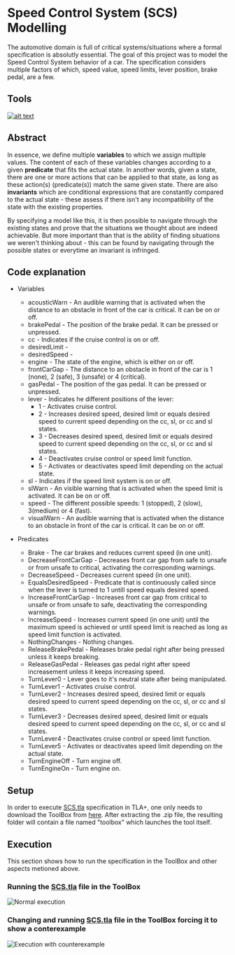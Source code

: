 # Speed Control System (SCS) Modelling

The automotive domain is full of critical systems/situations where a formal specification is absolutly essential. The goal of this project was to model the Speed Control System behavior of a car. The specification considers multiple factors of which, speed value, speed limits, lever position, brake pedal, are a few.


## Tools

[![alt text](https://lamport.azurewebsites.net/tla/splash_small.png)](https://lamport.azurewebsites.net/tla/tla.html)


## Abstract

In essence, we define multiple **variables** to which we assign multiple values. The content of each of these variables changes according to a given **predicate** that fits the actual state. In another words, given a state, there are one or more actions that can be applied to that state, as long as these action(s) (predicate(s)) match the same given state. There are also **invariants** which are conditional expressions that are constantly compared to the actual state - these assess if there isn't any incompatibility of the state with the existing properties. 

By specifying a model like this, it is then possible to navigate through the existing states and prove that the situations we thought about are indeed achievable. But more important than that is the ability of finding situations we weren't thinking about - this can be found by navigating through the possible states or everytime an invariant is infringed.


## Code explanation

* Variables
    + acousticWarn - An audible warning that is activated when the distance to an obstacle in front of the car is critical. It can be on or off. 
    + brakePedal - The position of the brake pedal. It can be pressed or unpressed. 
    + cc - Indicates if the cruise control is on or off. 
    + desiredLimit -  
    + desiredSpeed - 
    + engine - The state of the engine, which is either on or off.
    + frontCarGap - The distance to an obstacle in front of the car is 1 (none), 2 (safe), 3 (unsafe) or 4 (critical).
    + gasPedal - The position of the gas pedal. It can be pressed or unpressed.
    + lever - Indicates he different positions of the lever:
        - 1 - Activates cruise control.
        - 2 - Increases desired speed, desired limit or equals desired speed to current speed depending on the cc, sl, or cc and sl states. 
        - 3 - Decreases desired speed, desired limit or equals desired speed to current speed depending on the cc, sl, or cc and sl states.
        - 4 - Deactivates cruise control or speed limit function.
        - 5 - Activates or deactivates speed limit depending on the actual state.
    + sl - Indicates if the speed limit system is on or off.
    + slWarn - An visible warning that is activated when the speed limit is activated. It can be on or off.
    + speed - The different possible speeds: 1 (stopped), 2 (slow), 3(medium) or 4 (fast).
    + visualWarn - An audible warning that is activated when the distance to an obstacle in front of the car is critical. It can be on or off.

* Predicates
    + Brake - The car brakes and reduces current speed (in one unit).
    + DecreaseFrontCarGap - Decreases front car gap from safe to unsafe or from unsafe to critical, activating the corresponding warnings.
    + DecreaseSpeed - Decreases current speed (in one unit).
    + EqualsDesiredSpeed - Predicate that is continuously called since when the lever is turned to 1 untill speed equals desired speed.
    + IncreaseFrontCarGap - Increases front car gap from critical to unsafe or from unsafe to safe, deactivating the corresponding warnings.
    + IncreaseSpeed - Increases current speed (in one unit) until the maximum speed is achieved or until speed limit is reached as long as speed limit function is activated.
    + NothingChanges - Nothing changes.
    + ReleaseBrakePedal - Releases brake pedal right after being pressed unless it keeps breaking.
    + ReleaseGasPedal - Releases gas pedal right after speed increasement unless it keeps increasing speed.
    + TurnLever0 - Lever goes to it's neutral state after being manipulated.
    + TurnLever1 - Activates cruise control.
    + TurnLever2 - Increases desired speed, desired limit or equals desired speed to current speed depending on the cc, sl, or cc and sl states.
    + TurnLever3 - Decreases desired speed, desired limit or equals desired speed to current speed depending on the cc, sl, or cc and sl states.
    + TurnLever4 - Deactivates cruise control or speed limit function.
    + TurnLever5 - Activates or deactivates speed limit depending on the actual state.
    + TurnEngineOff - Turn engine off.  
    + TurnEngineOn - Turn engine on.


## Setup

In order to execute [SCS.tla](SCS.tla) specification in TLA+, one only needs to download the ToolBox from [here](https://tla.msr-inria.inria.fr/tlatoolbox/products/). After extracting the .zip file, the resulting folder will contain a file named "toolbox" which launches the tool itself.


## Execution

This section shows how to run the specification in the ToolBox and other aspects metioned above.


### Running the [SCS.tla](SCS.tla) file in the ToolBox 

![Normal execution](.media/noerrorsexecution.gif)


### Changing and running [SCS.tla](SCS.tla) file in the ToolBox forcing it to show a conterexample

![Execution with counterexample](.media/executionwitherrors.gif)



